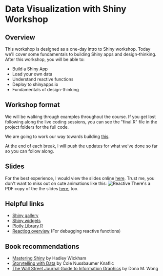 # Data Visualization with Shiny Workshop

## Overview
This workshop is designed as a one-day intro to Shiny workshop. Today we'll cover some fundamentals to building Shiny apps and design-thinking. After this workshop, you will be able to:

- Build a Shiny App
- Load your own data
- Understand reactive functions
- Deploy to shinyapps.io
- Fundamentals of design-thinking

## Workshop format
We will be walking through examples throughout the course. If you get lost following along the live coding sessions, you can see the "final.R" file in the project folders for the full code.

We are going to work our way towards building [this](https://veeps.shinyapps.io/shiny_workshop/).

At the end of each break, I will push the updates for what we've done so far so you can follow along. 

## Slides
For the best experience, I would view the slides online [here](https://docs.google.com/presentation/d/15S1CL5cinseDYhjExdkvCjkKtC6y2smm70vksr05c1g/edit?usp=sharing).
Trust me, you don't want to miss out on cute animations like this: ![Reactive](https://static1.squarespace.com/static/56b18976f8baf3f55716718f/57f5b864414fb53f7ae1d7bd/5f3383550dc6857846f62829/1597211539736/?format=1500w)
There's a PDF copy of the the slides [here](slides.pdf), too.

## Helpful links
- [Shiny gallery](https://shiny.rstudio.com/gallery/)
- [Shiny widgets](https://shiny.rstudio.com/gallery/widget-gallery.html)
- [Plotly Library R](https://plotly.com/r/)
- [Reactlog overview](https://rstudio.github.io/reactlog/articles/reactlog.html) (For debugging reactive functions)


## Book recommendations
- [Mastering Shiny](https://mastering-shiny.org/) by Hadley Wickham
- [Storytelling with Data](https://www.amazon.com/Storytelling-Data-Visualization-Business-Professionals/dp/1119002257) by Cole Nussbaumer Knaflic
- [The Wall Street Journal Guide to Information Graphics](https://www.amazon.com/Street-Journal-Guide-Information-Graphics/dp/0393347281) by Dona M. Wong